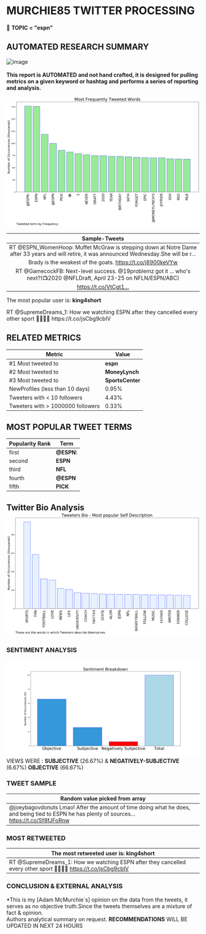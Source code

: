 # MURCHIE85 TWITTER PROCESSING 
&#x1F34E; **TOPIC = "espn"**

## AUTOMATED RESEARCH SUMMARY

![image](https://marketingplatform.google.com/about/static/images/gmp/analytics-smb-benefit.jpg)
<br></br>
<b> This report is AUTOMATED and not hand crafted, it is designed for pulling metrics on a given keyword or hashtag and performs a series of reporting and analysis.</b>



![image](TWEETS.png)



|                **Sample-Tweets**        |
| :-------------: |
| RT @ESPN_WomenHoop: Muffet McGraw is stepping down at Notre Dame after 33 years and will retire, it was announced Wednesday.She will be r… |
| Brady is the weakest of the goats. https://t.co/j8900keVYw |
| RT @GamecockFB: Next-level success. @19problemz got it ... who's next?(📺2020 @NFLDraft, April 23-25 on NFLN/ESPN/ABC) https://t.co/VtCgt1… |

The most popular user is: **king4short**
<div class="alert alert-block alert-danger"> RT @SupremeDreams_1: How we watching ESPN after they cancelled every other sport 🤦🏾‍♂️😂 https://t.co/jsCbg9cbIV</div>

## RELATED METRICS<br>
| Metric | Value |
| ------------- | ------------- |
| #1 Most tweeted to  | **espn** |
| #2 Most tweeted to  | **MoneyLynch** |
| #3 Most tweeted to  | **SportsCenter** |
| NewProfiles (less than 10 days) | 0.95%  |
| Tweeters with < 10 followers  | 4.43%|
| Tweeters with > 1000000 followers  | 0.33%  |



## MOST POPULAR TWEET TERMS 


| Popularity Rank  | Term |
| ------------- | ------------- |
| first  | **@ESPN:**  |
| second  | **ESPN**  |
| third  | **NFL** |
| fourth  | **@ESPN**  |
| fifth  | **PICK**  |


## Twitter Bio Analysis![image](BIO.png)
### SENTIMENT ANALYSIS
![image](sentiment.png)
VIEWS WERE : **SUBJECTIVE**  (26.67%) & **NEGATIVELY-SUBJECTIVE** (6.67%) **OBJECTIVE** (66.67%)

### TWEET SAMPLE 
| Random value picked from array |
| ------------- |
|@joeybagovdonuts Lmao! After the amount of time doing what he does, and being tied to ESPN he has plenty of sources… https://t.co/Sf8fJFoRnw |

### MOST RETWEETED 

| The most retweeted user is: **king4short**  |
| ------------- |
| RT @SupremeDreams_1: How we watching ESPN after they cancelled every other sport 🤦🏾‍♂️😂 https://t.co/jsCbg9cbIV |

### CONCLUSION & EXTERNAL ANALYSIS

*This is my [Adam McMurchie`s] opinion on the data from the tweets, it serves as no objective truth.Since the tweets themselves are a mixture of fact & opinion.<br>
Authors analytical summary on request.
**RECOMMENDATIONS** WILL BE UPDATED IN NEXT  24 HOURS <br>